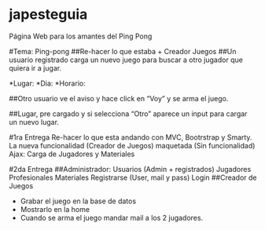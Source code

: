 japesteguia
===========

Página Web para los amantes del Ping Pong

#Tema: Ping-pong
##Re-hacer lo que estaba + Creador Juegos
##Un usuario registrado carga un nuevo juego para buscar a otro jugador que quiera ir a jugar.

*Lugar:
*Dia:
*Horario:

##Otro usuario ve el aviso y hace click en “Voy” y se arma el juego.

##Lugar, pre cargado y si selecciona “Otro” aparece un input para cargar un nuevo lugar.

#1ra Entrega
Re-hacer lo que esta andando con MVC, Bootrstrap y Smarty.
La nueva funcionalidad (Creador de Juegos)  maquetada (Sin funcionalidad)
Ajax: Carga de Jugadores y Materiales

#2da Entrega
##Administrador:
Usuarios (Admin + registrados)
Jugadores Profesionales
Materiales 
Registrarse (User, mail y pass)
Login
##Creador de Juegos
* Grabar el juego en la base de datos
* Mostrarlo en la home
* Cuando se arma el juego mandar mail a los 2 jugadores.

